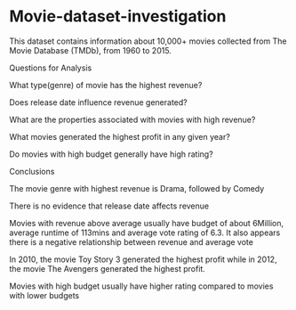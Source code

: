 # Movie-dataset-investigation
This dataset contains information about 10,000+ movies collected from The Movie Database (TMDb), from 1960 to 2015. 

Questions for Analysis

What type(genre) of movie has the highest revenue?

Does release date influence revenue generated?

What are the properties associated with movies with high revenue?

What movies generated the highest profit in any given year?

Do movies with high budget generally have high rating?


Conclusions

The movie genre with highest revenue is Drama, followed by Comedy

There is no evidence that release date affects revenue

Movies with revenue above average usually have budget of about 6Million, average runtime of 113mins and average vote rating of 6.3. It also appears there is a negative relationship between revenue and average vote

In 2010, the movie Toy Story 3 generated the highest profit while in 2012, the movie The Avengers generated the highest profit.

Movies with high budget usually have higher rating compared to movies with lower budgets
